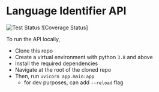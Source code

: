 # Language Identifier API
![Test Status](https://github.com/Ignatius-K/Language_Identifier/actions/workflows/api_test.yml/badge.svg)
![Coverage Status]

To run the API locally,

  - Clone this repo
  - Create a virtual environment with python ``3.8`` and above
  - Install the required dependencies
  - Navigate at the root of the cloned repo
  - Then, run ``uvicorn app.main:app``
    - for dev purposes, can add ``--reload`` flag
